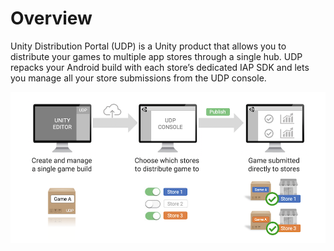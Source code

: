 # Overview

Unity Distribution Portal (UDP) is a Unity product that allows you to distribute your games to multiple app stores through a single hub. UDP repacks your Android build with each store’s dedicated IAP SDK and lets you manage all your store submissions from the UDP console.

![img](images/image_0.png)

